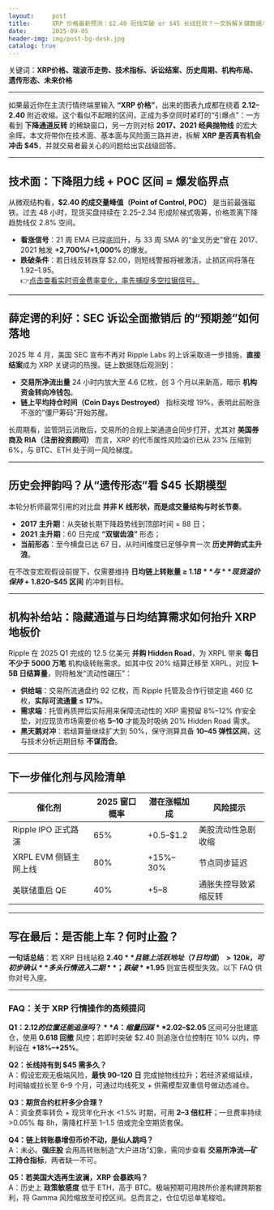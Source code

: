 ```yaml
---
layout:     post
title:      XRP 价格最新预测：$2.40 短线突破 or $45 长线狂欢？一文拆解关键数据与模型
date:       2025-09-05
header-img: img/post-bg-desk.jpg
catalog: true
---
```


关键词：**XRP价格、瑞波币走势、技术指标、诉讼结案、历史周期、机构布局、遗传形态、未来价格**

---

如果最近你在主流行情终端里输入 **“XRP 价格”**，出来的图表九成都在绕着 **$2.12–$2.40** 附近收缩。这个看似不起眼的区间，正成为多空同时紧盯的“引爆点”：一方看到 **下降通道反转** 的稀缺窗口，另一方则对标 **2017、2021 经典抛物线** 的宏大余晖。本文将带你在技术面、基本面与风险面三路并进，拆解 **XRP 是否真有机会冲击 $45**，并就交易者最关心的问题给出实战级回答。

---

## 技术面：下降阻力线 + POC 区间 = 爆发临界点

从微观结构看，**$2.40 的成交量峰值（Point of Control, POC）** 是当前最强磁铁。过去 48 小时，现货买盘持续在 $2.25–$2.34 形成阶梯式吸筹，价格乖离下降趋势线仅 2.8% 空间。  
- **看涨信号**：21 周 EMA 已探底回升，与 33 周 SMA 的“金叉历史”曾在 2017、2021 触发 **+2,700%/+1,000%** 的爆发。  
- **跌破条件**：若日线反转跌穿 $2.00，则短线警报将被激活，止损区间将落在 $1.92–$1.95。  
👉[点击查看实时资金费率变化，率先捕捉多空拉锯信号。](https://okxdog.com/)

---

## 薛定谔的利好：SEC 诉讼全面撤销后 的“预期差”如何落地

2025 年 4 月，美国 SEC 宣布不再对 Ripple Labs 的上诉采取进一步措施，**直接结案**成为 XRP 关键词的热搜。链上数据随后观测到：  
- **交易所净流出量** 24 小时内放大至 4.6 亿枚，创 3 个月以来新高，暗示 **机构资金转向冷钱包**。  
- **链上平均持仓时间（Coin Days Destroyed）** 指标突增 19%，表明此前盼涨不涨的“僵尸筹码”开始苏醒。

长周期看，监管阴云消散后，交易所的合规上架通道会同步打开，尤其对 **美国券商及 RIA（注册投资顾问）** 而言，XRP 的代币属性风险溢价已从 23% 压缩到 6%，与 BTC、ETH 处于同一风险梯度。

---

## 历史会押韵吗？从“遗传形态”看 **$45 长期模型**

本轮分析师最常引用的对比盘 **并非 K 线形状，而是成交量结构与时长节奏**。  
- **2017 主升期**：从突破长期下降趋势线到顶部时间 = 88 日；  
- **2021 主升期**：60 日完成 **“双锯齿浪”** 形态；  
- **当前形态**：至今横盘已达 67 日，从时间维度已足够孕育一次 **历史押韵式主升浪**。

在不改变宏观假设前提下，仅需要维持 **日均链上转账量 ≥ $1.1B** 与 **现货溢价保持 +1.8%～+2.3%**，即可支持高波动时 **$20–$45 区间** 的冲刺目标。

---

## 机构补给站：隐藏通道与日均结算需求如何抬升 XRP 地板价

Ripple 在 2025 Q1 完成的 12.5 亿美元 **并购 Hidden Road**，为 XRPL 带来 **每日不少于 5000 万笔** 机构级转账需求。如其中仅 20% 结算迁移至 XRPL，对应 **$1–$5B 日结算量**，则将触发“流动性碾压”：  

- **供给端**：交易所流通盘约 92 亿枚，而 Ripple 托管及合作行锁定逾 460 亿枚，**实际可流通量 ≤ 17%**。  
- **需求端**：托管再质押后实际用来保障流动性的 XRP 需预留 8%–12% 作安全垫，对应现货市场需要价格 **$5–$10** 才能及时吸纳 20% Hidden Road 需求。  
- **黑天鹅对冲**：若结算量继续扩大到 50%，保守测算具备 **$10–$45 弹性区间**，这与技术分析远期目标 **不谋而合**。

---

## 下一步催化剂与风险清单

| 催化剂 | 2025 窗口概率 | 潜在涨幅加成 | 风险提示 |
| --- | --- | --- | --- |
| Ripple IPO 正式路演 | 65% | +0.5–$1.2 | 美股流动性急剧收缩 |
| XRPL EVM 侧链主网上线 | 80% | +15%–30% | 节点同步延迟 |
| 美联储重启 QE | 40% | +$5–$8 | 通胀失控导致紧缩反转 |

---

## 写在最后：是否能上车？何时止盈？

**一句话总结**：若 XRP 日线站稳 **$2.40** 且链上活跃地址（7 日均值）> 120 k，可初步确认 **多头行情进入二期**；跌破 **$1.95** 则宣告模型失效。以下 FAQ 供你对号入座。

---

### FAQ：关于 XRP 行情操作的高频提问

**Q1：$2.12 的位置还能追涨吗？**  
A：缩量回踩 **$2.02–$2.05** 区间可分批建底仓，使用 **0.618 回撤** 风控；若即时突破 $2.40 则追涨仓位控制在 10% 以内，停利设在 **+18%–+25%**。

**Q2：长线持有到 $45 需多久？**  
A：假设宏观无极端风险，**最快 90–120 日** 完成抛物线拉升；若经济紧缩延续，时间轴或拉长至 6–9 个月，可通过均线死叉 + 供需模型双重信号做动态减仓。

**Q3：期货合约杠杆多少合理？**  
A：资金费率转负 + 现货年化升水 <1.5% 时期，可用 **2–3 倍杠杆**；一旦费率持续>0.05% 每 8h，需降杠杆至 1–1.5 倍或完全空期货套保。

**Q4：链上转账暴增但币价不动，是仙人跳吗？**  
A：未必。**强庄股** 会用高转账制造“大户进场”幻象，需同步查看 **交易所净流—矿工持仓指标**，两者缺一不可。

**Q5：若美国大选再生波澜，XRP 会暴跌吗？**  
A：历史上 **政策敏感度** 低于 ETH，高于 BTC。极端预期可用跨所价差构建跨期套利，将 Gamma 风险缩放至可控区间。总而言之，仓位切忌单笔梭哈。